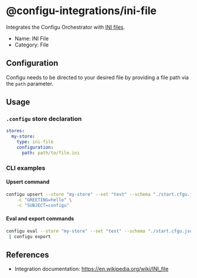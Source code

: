 # @configu-integrations/ini-file

Integrates the Configu Orchestrator with [INI files](https://en.wikipedia.org/wiki/INI_file).

- Name: INI File
- Category: File

## Configuration

Configu needs to be directed to your desired file by providing a file path via the `path` parameter.

## Usage

### `.configu` store declaration

```yaml
stores:
  my-store:
    type: ini-file
    configuration:
      path: path/to/file.ini
```

### CLI examples

#### Upsert command

```bash
configu upsert --store "my-store" --set "test" --schema "./start.cfgu.json" \
    -c "GREETING=hello" \
    -c "SUBJECT=configu"
```

#### Eval and export commands

```bash
configu eval --store "my-store" --set "test" --schema "./start.cfgu.json" \
 | configu export
```

## References

- Integration documentation: https://en.wikipedia.org/wiki/INI_file

